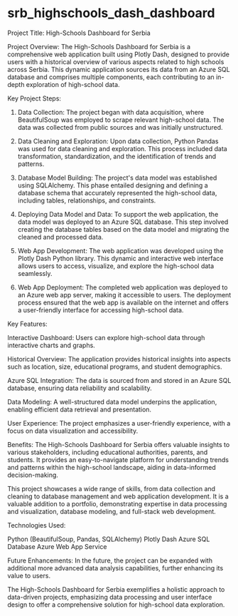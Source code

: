 # srb_highschools_dash_dashboard
Project Title: High-Schools Dashboard for Serbia

Project Overview:
The High-Schools Dashboard for Serbia is a comprehensive web application built using Plotly Dash, designed to provide users with a historical overview of various aspects related to high schools across Serbia. This dynamic application sources its data from an Azure SQL database and comprises multiple components, each contributing to an in-depth exploration of high-school data.

Key Project Steps:

1. Data Collection:
The project began with data acquisition, where BeautifulSoup was employed to scrape relevant high-school data. The data was collected from public sources and was initially unstructured.

2. Data Cleaning and Exploration:
Upon data collection, Python Pandas was used for data cleaning and exploration. This process included data transformation, standardization, and the identification of trends and patterns.

3. Database Model Building:
The project's data model was established using SQLAlchemy. This phase entailed designing and defining a database schema that accurately represented the high-school data, including tables, relationships, and constraints.

4. Deploying Data Model and Data:
To support the web application, the data model was deployed to an Azure SQL database. This step involved creating the database tables based on the data model and migrating the cleaned and processed data.

5. Web App Development:
The web application was developed using the Plotly Dash Python library. This dynamic and interactive web interface allows users to access, visualize, and explore the high-school data seamlessly.

6. Web App Deployment:
The completed web application was deployed to an Azure web app server, making it accessible to users. The deployment process ensured that the web app is available on the internet and offers a user-friendly interface for accessing high-school data.

Key Features:

Interactive Dashboard: Users can explore high-school data through interactive charts and graphs.

Historical Overview: The application provides historical insights into aspects such as location, size, educational programs, and student demographics.

Azure SQL Integration: The data is sourced from and stored in an Azure SQL database, ensuring data reliability and scalability.

Data Modeling: A well-structured data model underpins the application, enabling efficient data retrieval and presentation.

User Experience: The project emphasizes a user-friendly experience, with a focus on data visualization and accessibility.

Benefits:
The High-Schools Dashboard for Serbia offers valuable insights to various stakeholders, including educational authorities, parents, and students. It provides an easy-to-navigate platform for understanding trends and patterns within the high-school landscape, aiding in data-informed decision-making.

This project showcases a wide range of skills, from data collection and cleaning to database management and web application development. It is a valuable addition to a portfolio, demonstrating expertise in data processing and visualization, database modeling, and full-stack web development.

Technologies Used:

Python (BeautifulSoup, Pandas, SQLAlchemy)
Plotly Dash
Azure SQL Database
Azure Web App Service

Future Enhancements:
In the future, the project can be expanded with additional more advanced data analysis capabilities, further enhancing its value to users.

The High-Schools Dashboard for Serbia exemplifies a holistic approach to data-driven projects, emphasizing data processing and user interface design to offer a comprehensive solution for high-school data exploration.

